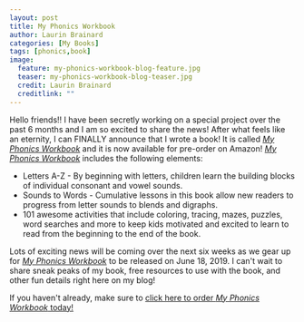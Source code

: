 ```yaml
---
layout: post
title: My Phonics Workbook
author: Laurin Brainard
categories: [My Books]
tags: [phonics,book]
image:
  feature: my-phonics-workbook-blog-feature.jpg
  teaser: my-phonics-workbook-blog-teaser.jpg
  credit: Laurin Brainard
  creditlink: ""
---
```

Hello friends!! I have been secretly working on a special project over the past 6 months and I am so excited to share the news! After what feels like an eternity, I can FINALLY announce that I wrote a book! It is called [_My Phonics Workbook_](https://amzn.to/2DTwFlP) and it is now available for pre-order on Amazon! [_My Phonics Workbook_](https://amzn.to/2DTwFlP) includes the following elements:
* Letters A-Z - By beginning with letters, children learn the building blocks of individual consonant and vowel sounds.
* Sounds to Words - Cumulative lessons in this book allow new readers to progress from letter sounds to blends and digraphs.
* 101 awesome activities that include coloring, tracing, mazes, puzzles, word searches and more to keep kids motivated and excited to learn to read from the beginning to the end of the book.

Lots of exciting news will be coming over the next six weeks as we gear up for [_My Phonics Workbook_](https://amzn.to/2DTwFlP) to be released on June 18, 2019. I can't wait to share sneak peaks of my book, free resources to use with the book, and other fun details right here on my blog! 

If you haven't already, make sure to [click here to order _My Phonics Workbook_ today!](https://amzn.to/2DTwFlP)